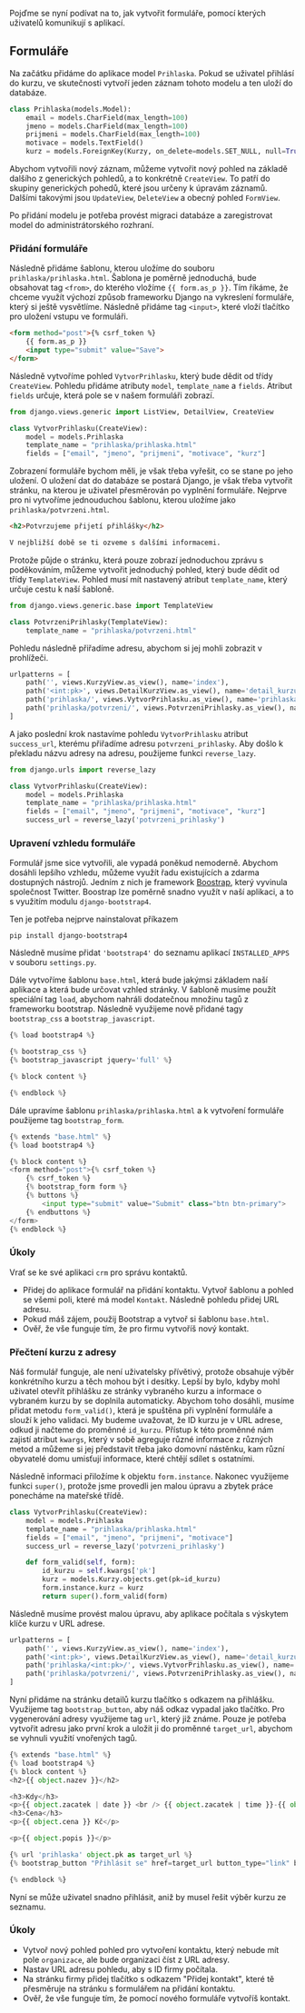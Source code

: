 Pojďme se nyní podívat na to, jak vytvořit formuláře, pomocí kterých uživatelů komunikují s aplikací.

## Formuláře

Na začátku přidáme do aplikace model `Prihlaska`. Pokud se uživatel přihlásí do kurzu, ve skutečnosti vytvoří jeden záznam tohoto modelu a ten uloží do databáze.

```python
class Prihlaska(models.Model):
    email = models.CharField(max_length=100)
    jmeno = models.CharField(max_length=100)
    prijmeni = models.CharField(max_length=100)
    motivace = models.TextField()
    kurz = models.ForeignKey(Kurzy, on_delete=models.SET_NULL, null=True)
```

Abychom vytvořili nový záznam, můžeme vytvořit nový pohled na základě dalšího z generických pohledů, a to konkrétně `CreateView`. To patří do skupiny generických pohedů, které jsou určeny k úpravám záznamů. Dalšími takovými jsou `UpdateView`, `DeleteView` a obecný pohled `FormView`.

Po přidání modelu je potřeba provést migraci databáze a zaregistrovat model do administrátorského rozhraní.

### Přidání formuláře

Následně přidáme šablonu, kterou uložíme do souboru `prihlaska/prihlaska.html`. Šablona je poměrně jednoduchá, bude obsahovat tag `<from>`, do kterého vložíme `{{ form.as_p }}`. Tím říkáme, že chceme využít výchozí způsob frameworku Django na vykreslení formuláře, který si ještě vysvětlíme. Následně přidáme tag `<input>`, které vloží tlačítko pro uložení vstupu ve formuláři.

```html
<form method="post">{% csrf_token %}
    {{ form.as_p }}
    <input type="submit" value="Save">
</form>
```

Následně vytvoříme pohled `VytvorPrihlasku`, který bude dědit od třídy `CreateView`. Pohledu přidáme atributy `model`, `template_name` a `fields`. Atribut `fields` určuje, která pole se v našem formuláři zobrazí.

```python
from django.views.generic import ListView, DetailView, CreateView

class VytvorPrihlasku(CreateView):
    model = models.Prihlaska
    template_name = "prihlaska/prihlaska.html"
    fields = ["email", "jmeno", "prijmeni", "motivace", "kurz"]
```

Zobrazení formuláře bychom měli, je však třeba vyřešit, co se stane po jeho uložení. O uložení dat do databáze se postará Django, je však třeba vytvořit stránku, na kterou je uživatel přesměrován po vyplnění formuláře. Nejprve pro ni vytvoříme jednouduchou šablonu, kterou uložíme jako `prihlaska/potvrzeni.html`.

```html
<h2>Potvrzujeme přijetí přihlášky</h2>

V nejbližší době se ti ozveme s dalšími informacemi.
```

Protože půjde o stránku, která pouze zobrazí jednoduchou zprávu s poděkováním, můžeme vytvořit jednoduchý pohled, který bude dědit od třídy `TemplateView`. Pohled musí mít nastavený atribut `template_name`, který určuje cestu k naší šabloně.

```python
from django.views.generic.base import TemplateView

class PotvrzeniPrihlasky(TemplateView):
    template_name = "prihlaska/potvrzeni.html"
```

Pohledu následně přiřadíme adresu, abychom si jej mohli zobrazit v prohlížeči.

```python
urlpatterns = [
    path('', views.KurzyView.as_view(), name='index'),
    path('<int:pk>', views.DetailKurzView.as_view(), name='detail_kurzu'),
    path('prihlaska/', views.VytvorPrihlasku.as_view(), name='prihlaska'),
    path('prihlaska/potvrzeni/', views.PotvrzeniPrihlasky.as_view(), name='potvrzeni_prihlasky'),
]
```

A jako poslední krok nastavíme pohledu `VytvorPrihlasku` atribut `success_url`, kterému přiřadíme adresu `potvrzeni_prihlasky`. Aby došlo k překladu názvu adresy na adresu, použijeme funkci `reverse_lazy`.


```python
from django.urls import reverse_lazy

class VytvorPrihlasku(CreateView):
    model = models.Prihlaska
    template_name = "prihlaska/prihlaska.html"
    fields = ["email", "jmeno", "prijmeni", "motivace", "kurz"]
    success_url = reverse_lazy('potvrzeni_prihlasky')
```

### Upravení vzhledu formuláře

Formulář jsme sice vytvořili, ale vypadá poněkud nemoderně. Abychom dosáhli lepšího vzhledu, můžeme využít řadu existujících a zdarma dostupných nástrojů. Jedním z nich je framework [Boostrap](https://getbootstrap.com/), který vyvinula společnost Twitter. Boostrap lze poměrně snadno využít v naší aplikaci, a to s využitím modulu `django-bootstrap4`.

Ten je potřeba nejprve nainstalovat příkazem

```
pip install django-bootstrap4
```

Následně musíme přidat `'bootstrap4'` do seznamu aplikací `INSTALLED_APPS` v souboru `settings.py`.

Dále vytvoříme šablonu `base.html`, která bude jakýmsi základem naší aplikace a která bude určovat vzhled stránky. V šabloně musíme použít speciální tag `load`, abychom nahráli dodatečnou množinu tagů z frameworku bootstrap. Následně využijeme nově přidané tagy `bootstrap_css` a `bootstrap_javascript`.

```python
{% load bootstrap4 %}

{% bootstrap_css %}
{% bootstrap_javascript jquery='full' %}

{% block content %}

{% endblock %}
```

Dále upravíme šablonu `prihlaska/prihlaska.html` a k vytvoření formuláře použijeme tag `bootstrap_form`.

```python
{% extends "base.html" %}
{% load bootstrap4 %}

{% block content %}
<form method="post">{% csrf_token %}
    {% csrf_token %}
    {% bootstrap_form form %}
    {% buttons %}
        <input type="submit" value="Submit" class="btn btn-primary">
    {% endbuttons %}
</form>
{% endblock %}
```

### Úkoly

Vrať se ke své aplikaci `crm` pro správu kontaktů. 

- Přidej do aplikace formulář na přidání kontaktu. Vytvoř šablonu a pohled se všemi poli, které má model `Kontakt`. Následně pohledu přidej URL adresu.
- Pokud máš zájem, použij Bootstrap a vytvoř si šablonu `base.html`.
- Ověř, že vše funguje tím, že pro firmu vytvoříš nový kontakt.

### Přečtení kurzu z adresy

Náš formulář funguje, ale není uživatelsky přívětivý, protože obsahuje výběr konkrétního kurzu a těch mohou být i desítky. Lepší by bylo, kdyby mohl uživatel otevřít přihlášku ze stránky vybraného kurzu a informace o vybraném kurzu by se doplnila automaticky. Abychom toho dosáhli, musíme přidat metodu `form_valid()`, která je spuštěna při vyplnění formuláře a slouží k jeho validaci. My budeme uvažovat, že ID kurzu je v URL adrese, odkud ji načteme do proměnné `id_kurzu`. Přístup k této proměnné nám zajistí atribut `kwargs`, který v sobě agreguje různé informace z různých metod a můžeme si jej představit třeba jako domovní nástěnku, kam různí obyvatelé domu umisťují informace, které chtějí sdílet s ostatními. 

Následně informaci přiložíme k objektu `form.instance`. Nakonec využijeme funkci `super()`, protože jsme provedli jen malou úpravu a zbytek práce ponecháme na mateřské třídě.

```python
class VytvorPrihlasku(CreateView):
    model = models.Prihlaska
    template_name = "prihlaska/prihlaska.html"
    fields = ["email", "jmeno", "prijmeni", "motivace"]
    success_url = reverse_lazy('potvrzeni_prihlasky')

    def form_valid(self, form):
        id_kurzu = self.kwargs['pk']
        kurz = models.Kurzy.objects.get(pk=id_kurzu)
        form.instance.kurz = kurz
        return super().form_valid(form)
```

Následně musíme provést malou úpravu, aby aplikace počítala s výskytem klíče kurzu v URL adrese.

```python
urlpatterns = [
    path('', views.KurzyView.as_view(), name='index'),
    path('<int:pk>', views.DetailKurzView.as_view(), name='detail_kurzu'),
    path('prihlaska/<int:pk>/', views.VytvorPrihlasku.as_view(), name='prihlaska'),
    path('prihlaska/potvrzeni/', views.PotvrzeniPrihlasky.as_view(), name='potvrzeni_prihlasky'),
]
```

Nyní přidáme na stránku detailů kurzu tlačítko s odkazem na přihlášku. Využijeme tag `bootstrap_button`, aby náš odkaz vypadal jako tlačítko. Pro vygenerování adresy využijeme tag `url`, který již známe. Pouze je potřeba vytvořit adresu jako první krok a uložit ji do proměnné `target_url`, abychom se vyhnuli využití vnořených tagů.

```python
{% extends "base.html" %}
{% load bootstrap4 %}
{% block content %}
<h2>{{ object.nazev }}</h2>

<h3>Kdy</h3>
<p>{{ object.zacatek | date }} <br /> {{ object.zacatek | time }}-{{ object.konec | time }}</p>
<h3>Cena</h3>
<p>{{ object.cena }} Kč</p>

<p>{{ object.popis }}</p>

{% url 'prihlaska' object.pk as target_url %}
{% bootstrap_button "Přihlásit se" href=target_url button_type="link" button_class="btn-info" %}

{% endblock %}
```

Nyní se může uživatel snadno přihlásit, aniž by musel řešit výběr kurzu ze seznamu.

### Úkoly

- Vytvoř nový pohled pohled pro vytvoření kontaktu, který nebude mít pole `organizace`, ale bude organizaci číst z URL adresy.
- Nastav URL adresu pohledu, aby s ID firmy počítala.
- Na stránku firmy přidej tlačítko s odkazem "Přidej kontakt", které tě přesměruje na stránku s formulářem na přidání kontaktu.
- Ověř, že vše funguje tím, že pomocí nového formuláře vytvoříš kontakt.
